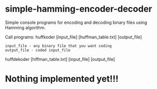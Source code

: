 # simple-hamming-encoder-decoder
Simple console programs for encoding and decoding binary files using Hamming algorithm.

Call programs:
huffkoder [input_file] [huffman_table.txt] [output_file]
	
	input_file - any binary file that you want coding
	output_file - coded input_file
	

huffdekoder [hiffman_table.txt] [input_file] [output_file]

# Nothing implemented yet!!!
